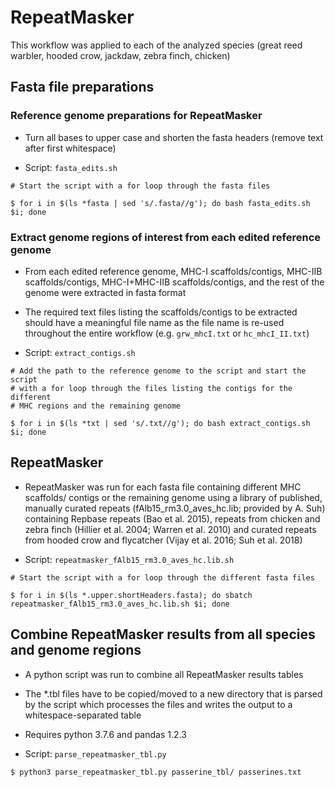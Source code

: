 # RepeatMasker

This workflow was applied to each of the analyzed species (great 
reed warbler, hooded crow, jackdaw, zebra finch, chicken)

## Fasta file preparations

### Reference genome preparations for RepeatMasker 

- Turn all bases to upper case and shorten the fasta headers (remove text
  after first whitespace)

- Script: `fasta_edits.sh`

```
# Start the script with a for loop through the fasta files

$ for i in $(ls *fasta | sed 's/.fasta//g'); do bash fasta_edits.sh $i; done
```

### Extract genome regions of interest from each edited reference genome

- From each edited reference genome, MHC-I scaffolds/contigs, MHC-IIB 
  scaffolds/contigs, MHC-I+MHC-IIB scaffolds/contigs, and the rest of 
  the genome were extracted in fasta format

- The required text files listing the scaffolds/contigs to be extracted
  should have a meaningful file name as the file name is re-used throughout 
  the entire workflow (e.g. `grw_mhcI.txt` or `hc_mhcI_II.txt`)

- Script: `extract_contigs.sh`

```
# Add the path to the reference genome to the script and start the script
# with a for loop through the files listing the contigs for the different
# MHC regions and the remaining genome

$ for i in $(ls *txt | sed 's/.txt//g'); do bash extract_contigs.sh $i; done
```

## RepeatMasker

- RepeatMasker was run for each fasta file containing different MHC scaffolds/
  contigs or the remaining genome using a library of published, manually 
  curated repeats (fAlb15_rm3.0_aves_hc.lib; provided by A. Suh) 
  containing Repbase repeats (Bao et al. 2015), repeats from chicken and 
  zebra finch (Hillier et al. 2004; Warren et al. 2010) and curated repeats 
  from hooded crow and flycatcher (Vijay et al. 2016; Suh et al. 2018)

- Script: `repeatmasker_fAlb15_rm3.0_aves_hc.lib.sh`

```
# Start the script with a for loop through the different fasta files

$ for i in $(ls *.upper.shortHeaders.fasta); do sbatch repeatmasker_fAlb15_rm3.0_aves_hc.lib.sh $i; done
```

## Combine RepeatMasker results from all species and genome regions

- A python script was run to combine all RepeatMasker results tables

- The *.tbl files have to be copied/moved to a new directory that is
  parsed by the script which processes the files and writes the output 
  to a whitespace-separated table

- Requires python 3.7.6 and pandas 1.2.3

- Script: `parse_repeatmasker_tbl.py`

```
$ python3 parse_repeatmasker_tbl.py passerine_tbl/ passerines.txt
```
